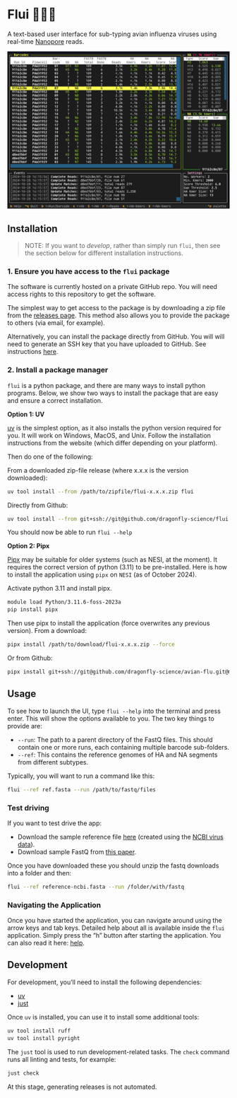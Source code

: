 # Flui 🦆🦠🧬

A text-based user interface for sub-typing avian influenza viruses using real-time [Nanopore][nanopore] reads.

![](tui.png)

## Installation

> NOTE: If you want to *develop*, rather than simply run `flui`, then see the section below for different installation instructions.

### 1. Ensure you have access to the `flui` package

The software is currently hosted on a private GitHub repo.
You will need access rights to this repository to get the software.

The simplest way to get access to the package is by downloading a zip file from the
[releases page](https://github.com/dragonfly-science/flui/releases).
This method also allows you to provide the package to others (via email, for example).

Alternatively, you can install the package directly from GitHub.
You will will need to generate an SSH key that you have uploaded to GitHub.
See instructions [here](https://docs.github.com/en/authentication/connecting-to-github-with-ssh).

### 2. Install a package manager

`flui` is a python package, and there are many ways to install python programs.
Below, we show two ways to install the package that are easy and ensure a correct installation.

**Option 1: UV**

[uv](https://docs.astral.sh/uv/) is the simplest option,
as it also installs the python version required for you.
It will work on Windows, MacOS, and Unix.
Follow the installation instructions from the website (which differ depending on your platform).

Then do one of the following:

From a downloaded zip-file release (where x.x.x is the version downloaded):

```sh
uv tool install --from /path/to/zipfile/flui-x.x.x.zip flui
```

Directly from Github:

```sh
uv tool install --from git+ssh://git@github.com/dragonfly-science/flui.git@main flui
```

You should now be able to run `flui --help`

**Option 2: Pipx**

[Pipx](https://pipx.pypa.io/stable/) may be suitable for older systems (such as NESI, at the moment).
It requires the correct version of python (3.11) to be pre-installed.
Here is how to install the application using `pipx` on `NESI` (as of October 2024).

Activate python 3.11 and install pipx.

```sh
module load Python/3.11.6-foss-2023a
pip install pipx
```

Then use pipx to install the application (force overwrites any previous version).
From a download:

```sh
pipx install /path/to/download/flui-x.x.x.zip --force
```

Or from Github:

```sh
pipx install git+ssh://git@github.com/dragonfly-science/avian-flu.git@main --force
```

## Usage

To see how to launch the UI, type `flui --help` into the terminal and press enter.
This will show the options available to you.
The two key things to provide are:

* `--run`: The path to a parent directory of the FastQ files. This should contain one or more runs, each containing multiple barcode sub-folders.
* `--ref`: This contains the reference genomes of HA and NA segments from different subtypes.

Typically, you will want to run a command like this:

```sh
flui --ref ref.fasta --run /path/to/fastq/files
```

### Test driving

If you want to test drive the app:

* Download the sample reference file [here][sample_ref] (created using the [NCBI virus data][ncbi]).
* Download sample FastQ from [this paper][sample_fastq].

Once you have downloaded these you should unzip the fastq downloads into a folder and then:

```sh
flui --ref reference-ncbi.fasta --run /folder/with/fastq
```


### Navigating the Application

Once you have started the application, you can navigate around using the arrow keys and tab keys.
Detailed help about all is available inside the `flui` application.
Simply press the “h” button after starting the application.
You can also read it here: [help](src/flui/help.md).

## Development

For development, you’ll need to install the following dependencies:

* [uv](https://docs.astral.sh/uv/)
* [just](https://github.com/casey/just)

Once `uv` is installed, you can use it to install some additional tools:

```sh
uv tool install ruff
uv tool install pyright
```

The `just` tool is used to run development-related tasks.
The `check` command runs all linting and tests, for example:

```sh
just check
```

At this stage, generating releases is not automated.

[nanopore]: <https://nanoporetech.com/platform/technology>
[ncbi]: https://www.ncbi.nlm.nih.gov/labs/virus/vssi/#/virus?SeqType_s=Nucleotide
[sample_ref]: https://github.com/dragonfly-science/flui/blob/main/sample/reference-ncbi.fasta
[sample_fastq]: https://www.sciencebase.gov/catalog/item/638a4df0d34ed907bf7907ea
